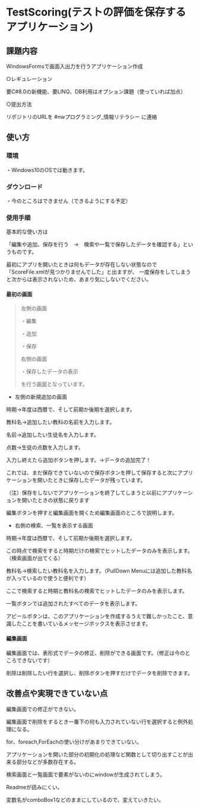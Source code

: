 # TestScoring(テストの評価を保存するアプリケーション)

## 課題内容

WindowsFormsで画面入出力を行うアプリケーション作成

○レギュレーション

要C#8.0の新機能、要LINQ、DB利用はオプション課題（使っていれば加点）

○提出方法

リポジトリのURLを #nwプログラミング_情報リテラシー に連絡

## 使い方

### 環境

・Windows10のOSでは動きます。

### ダウンロード

・今のところはできません（できるようにする予定）

### 使用手順

基本的な使い方は

「編集や追加、保存を行う　→　検索や一覧で保存したデータを確認する」というものです。

最初にアプリを開いたときは何もデータが存在しない状態なので「ScoreFile.xmlが見つかりませんでした」と出ますが、
一度保存をしてしまうと次からは表示されないため、あまり気にしないでください。

#### 最初の画面

>左側の画面
>
>・編集
>
>・追加
>
>・保存
>
>右側の画面
>
>・保存したデータの表示
>
>を行う画面となっています。

- 左側の新規追加の画面

時期→年度は西暦で、そして前期か後期を選択します。

教科名→追加したい教科の名前を入力します。

名前→追加したい生徒名を入力します。

点数→生徒の点数を入力します。

入力し終えたら追加ボタンを押します。→データの追加完了！

これでは、まだ保存できていないので保存ボタンを押して保存すると次にアプリケーションを開いたときに保存したデータが残っています。

（注）保存をしないでアプリケーションを終了してしまうと以前にアプリケーションを開いたときの状態に戻ります

編集ボタンを押すと編集画面を開くため編集画面のところで説明します。

- 右側の検索、一覧を表示する画面

時期→年度は西暦で、そして前期か後期を選択します。

この時点で検索をすると時期だけの検索でヒットしたデータのみを表示します。（検索画面が出てくる）

教科名→検索したい教科名を入力します。（PullDown Menuには追加した教科名が入っているので使うと便利です）

ここで検索すると時期と教科名の検索でヒットしたデータのみを表示します。

一覧ボタンでは追加されたすべてのデータを表示します。

アピールボタンは、このアプリケーションを作成するうえで難しかったこと、意識したことを書いているメッセージボックスを表示させます。


#### 編集画面

編集画面では、表形式でデータの修正、削除ができる画面です。（修正は今のところできないです）

削除は削除したい行を選択し、削除ボタンを押すだけでデータを削除できます。


## 改善点や実現できていない点

編集画面での修正ができない。

編集画面で削除をするとき一番下の何も入力されていない行を選択すると例外処理になる。

for、foreach,ForEachの使い分けがあまりできていない。

アプリケーションを開いた部分の初期化の処理など関数として切り出すことが出来る部分などが多数存在する。

検索画面と一覧画面で要素がないのにwindowが生成されてしまう。

Readmeが読みにくい。

変数名がcomboBox1などのままにしているので、変えていきたい。
